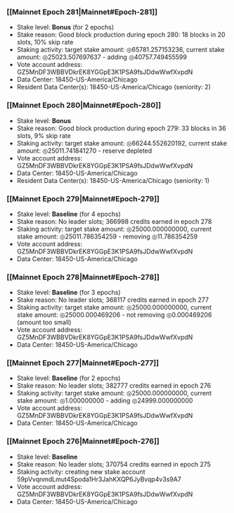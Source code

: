### [[Mainnet Epoch 281|Mainnet#Epoch-281]]
* Stake level: **Bonus** (for 2 epochs)
* Stake reason: Good block production during epoch 280: 18 blocks in 20 slots, 10% skip rate
* Staking activity: target stake amount: ◎65781.257153236, current stake amount: ◎25023.507697637 - adding ◎40757.749455599
* Vote account address: GZ5MnDF3WBBVDkrEK8YGGpE3K1PSA9fsJDdwWwfXvpdN
* Data Center: 18450-US-America/Chicago
* Resident Data Center(s): 18450-US-America/Chicago (seniority: 2)
### [[Mainnet Epoch 280|Mainnet#Epoch-280]]
* Stake level: **Bonus**
* Stake reason: Good block production during epoch 279: 33 blocks in 36 slots, 9% skip rate
* Staking activity: target stake amount: ◎66244.552620192, current stake amount: ◎25011.741841270 - reserve depleted
* Vote account address: GZ5MnDF3WBBVDkrEK8YGGpE3K1PSA9fsJDdwWwfXvpdN
* Data Center: 18450-US-America/Chicago
* Resident Data Center(s): 18450-US-America/Chicago (seniority: 1)
### [[Mainnet Epoch 279|Mainnet#Epoch-279]]
* Stake level: **Baseline** (for 4 epochs)
* Stake reason: No leader slots; 366998 credits earned in epoch 278
* Staking activity: target stake amount: ◎25000.000000000, current stake amount: ◎25011.786354259 - removing ◎11.786354259
* Vote account address: GZ5MnDF3WBBVDkrEK8YGGpE3K1PSA9fsJDdwWwfXvpdN
* Data Center: 18450-US-America/Chicago
### [[Mainnet Epoch 278|Mainnet#Epoch-278]]
* Stake level: **Baseline** (for 3 epochs)
* Stake reason: No leader slots; 368117 credits earned in epoch 277
* Staking activity: target stake amount: ◎25000.000000000, current stake amount: ◎25000.000469206 - not removing ◎0.000469206 (amount too small)
* Vote account address: GZ5MnDF3WBBVDkrEK8YGGpE3K1PSA9fsJDdwWwfXvpdN
* Data Center: 18450-US-America/Chicago
### [[Mainnet Epoch 277|Mainnet#Epoch-277]]
* Stake level: **Baseline** (for 2 epochs)
* Stake reason: No leader slots; 382777 credits earned in epoch 276
* Staking activity: target stake amount: ◎25000.000000000, current stake amount: ◎1.000000000 - adding ◎24999.000000000
* Vote account address: GZ5MnDF3WBBVDkrEK8YGGpE3K1PSA9fsJDdwWwfXvpdN
* Data Center: 18450-US-America/Chicago
### [[Mainnet Epoch 276|Mainnet#Epoch-276]]
* Stake level: **Baseline**
* Stake reason: No leader slots; 370754 credits earned in epoch 275
* Staking activity: creating new stake account 59pVvqnmdLmut4Spoda1Hr3JahKXQP6JyBvqp4v3s9A7
* Vote account address: GZ5MnDF3WBBVDkrEK8YGGpE3K1PSA9fsJDdwWwfXvpdN
* Data Center: 18450-US-America/Chicago